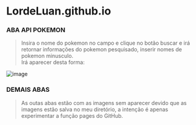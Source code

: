 # LordeLuan.github.io

### ABA API POKEMON

>Insira o nome do pokemon no campo e clique no botão buscar e irá retornar informações do pokemon pesquisado, inserir nomes de pokemon minusculo.<br>
>Irá aparecer desta forma:

![image](https://user-images.githubusercontent.com/89278356/155903547-d19437d1-9bcd-454e-a268-14c48ac4f9e0.png)

### DEMAIS ABAS
>As outas abas estão com as imagens sem aparecer devido que as imagens estão salva no meu diretório, a intenção é apenas experimentar a função pages do GitHub.
